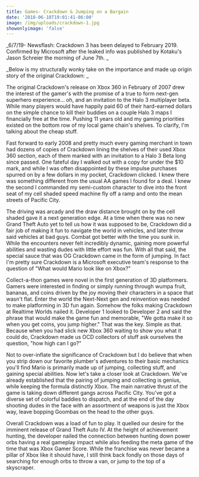 ```yaml
---
title: Games- Crackdown & Jumping on a Bargain
date: '2018-06-18T19:01:41-06:00'
image: /img/uploads/crackdown-1.jpg
showonlyimage: 'false'
---
```

_6/7/19- Newsflash: Crackdown 3 has been delayed to February 2019. Confirmed by Microsoft after the leaked info was published by Kotaku's Jason Schreier the morning of June 7th. _

_Below is my structurally wonky take on the importance and made up origin story of the original Crackdown: _

The original Crackdown's release on Xbox 360 in February of 2007 drew the interest of the gamer's with the promise of a true to form next-gen superhero experience... oh, and an invitation to the Halo 3 multiplayer beta. While many players would have happily paid 60 of their hard-earned dollars on the simple chance to kill their buddies on a couple Halo 3 maps I financially free at the time. Pushing 11 years old and my gaming priorities existed on the bottom row of my local game chain's shelves. To clarify, I'm talking about the cheap stuff.  

Fast forward to early 2008 and pretty much every gaming merchant in town had dozens of copies of Crackdown lining the shelves of their used Xbox 360 section, each of them marked with an invitation to a Halo 3 Beta long since passed. One fateful day I walked out with a copy for under the $10 mark, and while I was often disappointed by these impulse purchases spurred on by a few dollars in my pocket, Crackdown clicked. I knew there was something different from the usual AA games I found for a deal. I knew the second I commanded my semi-custom character to dive into the front seat of my cell shaded speed machine fly off a ramp and onto the mean streets of Pacific City. 

The driving was arcady and the draw distance brought on by the cell shaded gave it a next generation edge. At a time when there was no new Grand Theft Auto yet to tell us how it was supposed to be, Crackdown did a fair job of making it fun to navigate the world in vehicles, and later throw said vehicles at bad guys. Combat got better with the time you sunk in. While the encounters never felt incredibly dynamic, gaining more powerful abilities and wasting dudes with little effort was fun. With all that said, the special sauce that was OG Crackdown came in the form of jumping. In fact I'm pretty sure Crackdown is a Microsoft executive team's response to the question of "What would Mario look like on Xbox?" 

Collect-a-thon games were novel in the first generation of 3D platformers. Gamers were interested in finding or simply running through wumpa fruit, bananas, and coins driven by the joy moving their characters in a space that wasn't flat. Enter the world the Next-Next gen and reinvention was needed to make platforming in 3D fun again. Somehow the folks making Crackdown at Realtime Worlds nailed it. Developer 1 looked to Developer 2 and said the phrase that would make the game fun and memorable, "We gotta make it so when you get coins, you jump higher." That was the key. Simple as that. Because when you had slick new  Xbox 360 waiting to show you what it could do, Crackdown made us OCD collectors of stuff ask ourselves the question, "how high can I go?" 

Not to over-inflate the significance of Crackdown but I do believe that when you strip down our favorite plumber's adventures to their basic mechanics you'll find Mario is primarily made up of jumping, collecting stuff, and gaining special abilities. Now let's take a closer look at Crackdown. We've already established that the pairing of jumping and collecting is genius, while keeping the formula distinctly Xbox. The main narrative thrust of the game is taking down different gangs across Pacific City. You've got a diverse set of colorful baddies to dispatch, and at the end of the day shooting dudes in the face with an assortment of weapons is just the Xbox way, leave bopping Goombas on the head to the other guys. 

Overall Crackdown was a load of fun to play. It quelled our desire for the imminent release of Grand Theft Auto IV. At the height of achievement hunting, the developer nailed the connection between hunting down power orbs having a real gameplay impact while also feeding the meta game of the time that was Xbox Gamer Score. While the franchise was never became a pillar of Xbox like it should have, I still think back fondly on those days of searching for enough orbs to throw a van, or jump to the top of a skyscraper.
